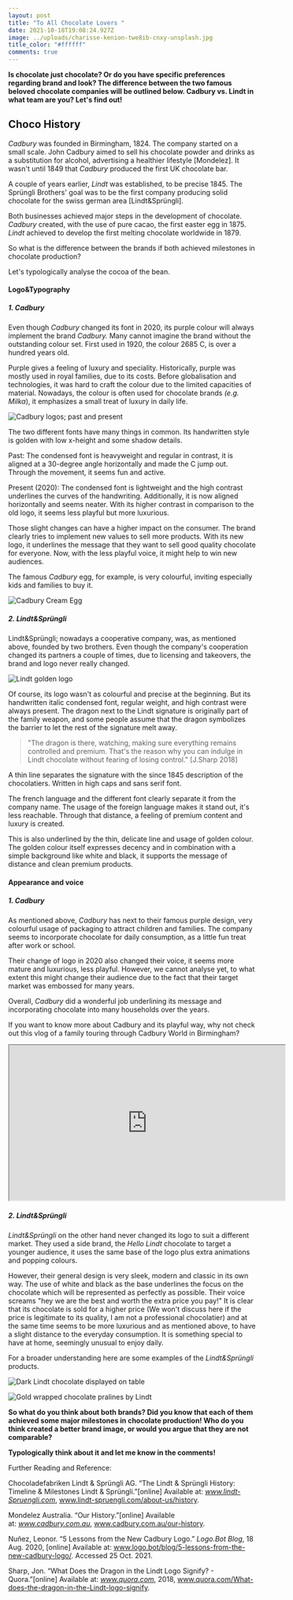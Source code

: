 ```yaml
---
layout: post
title: "To All Chocolate Lovers "
date: 2021-10-18T19:08:24.927Z
image: ../uploads/charisse-kenion-twe8ib-cnxy-unsplash.jpg
title_color: "#ffffff"
comments: true
---
```

**Is chocolate just chocolate? Or do you have specific preferences regarding brand and look? The difference between the two famous beloved chocolate companies will be outlined below. Cadbury vs. Lindt in what team are you? Let's find out!**

## Choco History

*Cadbury* was founded in Birmingham, 1824. The company started on a small scale. John Cadbury aimed to sell his chocolate powder and drinks as a substitution for alcohol, advertising a healthier lifestyle \[Mondelez]. It wasn't until 1849 that *Cadbury* produced the first UK chocolate bar. 

A couple of years earlier, *Lindt* was established, to be precise 1845. The Sprüngli Brothers' goal was to be the first company producing solid chocolate for the swiss german area \[Lindt&Sprüngli].

Both businesses achieved major steps in the development of chocolate. *Cadbury* created, with the use of pure cacao, the first easter egg in 1875. *Lindt* achieved to develop the first melting chocolate worldwide in 1879. 

So what is the difference between the brands if both achieved milestones in chocolate production? 

Let's typologically analyse the cocoa of the bean. 

#### Logo&Typography

##### 1. Cadbury

Even though *Cadbury* changed its font in 2020, its purple colour will always implement the brand *Cadbury.* Many cannot imagine the brand without the outstanding colour set. First used in 1920, the colour 2685 C, is over a hundred years old. 

Purple gives a feeling of luxury and speciality. Historically, purple was mostly used in royal families, due to its costs. Before globalisation and technologies, it was hard to craft the colour due to the limited capacities of material. Nowadays, the colour is often used for chocolate brands *(e.g. Milka*), it emphasizes a small treat of luxury in daily life. 

![Cadbury logos; past and present](../uploads/untitled-3-021.png.webp "Cadbury logos; past and present")

The two different fonts have many things in common. Its handwritten style is golden with low x-height and some shadow details. 

Past: The condensed font is heavyweight and regular in contrast, it is aligned at a 30-degree angle horizontally and made the C jump out. Through the movement, it seems fun and active. 

Present (2020): The condensed font is lightweight and the high contrast underlines the curves of the handwriting. Additionally, it is now aligned horizontally and seems neater. With its higher contrast in comparison to the old logo, it seems less playful but more luxurious. 

Those slight changes can have a higher impact on the consumer. The brand clearly tries to implement new values to sell more products. With its new logo, it underlines the message that they want to sell good quality chocolate for everyone. Now, with the less playful voice, it might help to win new audiences. 

The famous *Cadbury* egg, for example, is very colourful, inviting especially kids and families to buy it. 

![Cadbury Cream Egg](../uploads/meghan-rodgers-i8yp2omfn9w-unsplash.jpg "Cadbury Cream Egg;Photo by Meghan Rodgers on Unsplash")

##### 2. Lindt&Sprüngli

Lindt&Sprüngli; nowadays a cooperative company, was, as mentioned above, founded by two brothers. Even though the company's cooperation changed its partners a couple of times, due to licensing and takeovers, the brand and logo never really changed. 

![Lindt golden logo](../uploads/lindt_logo.png "Lindt golden logo; Photo by Lindt&Spruengli Ltd.")

Of course, its logo wasn't as colourful and precise at the beginning. But its handwritten italic condensed font, regular weight, and high contrast were always present.  The dragon next to the Lindt signature is originally part of the family weapon, and some people assume that the dragon symbolizes the barrier to let the rest of the signature melt away.

> "The dragon is there, watching, making sure everything remains controlled and premium. That's the reason why you can indulge in Lindt chocolate without fearing of losing control." \[J.Sharp 2018]

A thin line separates the signature with the since 1845 description of the chocolatiers. Written in high caps and sans serif font. 

The french language and the different font clearly separate it from the company name. The usage of the foreign language makes it stand out, it's less reachable. Through that distance, a feeling of premium content and luxury is created. 

This is also underlined by the thin, delicate line and usage of golden colour. The golden colour itself expresses decency and in combination with a simple background like white and black, it supports the message of distance and clean premium products.

#### Appearance and voice

##### 1. Cadbury

As mentioned above, *Cadbury* has next to their famous purple design, very colourful usage of packaging to attract children and families. The company seems to incorporate chocolate for daily consumption, as a little fun treat after work or school. 

Their change of logo in 2020 also changed their voice, it seems more mature and luxurious, less playful. However, we cannot analyse yet, to what extent this might change their audience due to the fact that their target market was embossed for many years. 

Overall, *Cadbury* did a wonderful job underlining its message and incorporating chocolate into many households over the years. 

If you want to know more about Cadbury and its playful way, why not check out this vlog of a family touring through Cadbury World in Birmingham? 

<div class="video-box"><iframe width="560" height="315" src="https://www.youtube.com/embed/7gJAYy-HbXc?rel=0" allow="accelerometer; autoplay; encrypted-media; gyroscope; picture-in-picture" allowfullscreen></iframe></div>

##### 2. Lindt&Sprüngli

*Lindt&Sprüngli* on the other hand never changed its logo to suit a different market. They used a side brand, the *Hello Lindt* chocolate to target a younger audience, it uses the same base of the logo plus extra animations and popping colours. 

However, their general design is very sleek, modern and classic in its own way. The use of white and black as the base underlines the focus on the chocolate which will be represented as perfectly as possible. Their voice screams "hey we are the best and worth the extra price you pay!" It is clear that its chocolate is sold for a higher price (We won't discuss here if the price is legitimate to its quality, I am not a professional chocolatier) and at the same time seems to be more luxurious and as mentioned above, to have a slight distance to the everyday consumption. It is something special to have at home, seemingly unusual to enjoy daily. 

For a broader understanding here are some examples of the *Lindt&Sprüngli* products. 

![Dark Lindt chocolate displayed on table](../uploads/moses-rukshan-a1gdbik3g6a-unsplash.jpg "Dark Lindt chocolate displayed on table; Photo by Moses Rukshan on Unsplash")

![Gold wrapped chocolate pralines by Lindt](../uploads/yves-scheuber-v9ced2puuy-unsplash.jpg "Gold wrapped chocolate pralines by Lindt; Photo by Yves Scheuber on Unsplash")

**So what do you think about both brands? Did you know that each of them achieved some major milestones in chocolate production! Who do you think created a better brand image, or would you argue that they are not comparable?** 

**Typologically think about it and let me know in the comments!**

Further Reading and Reference:

Chocoladefabriken Lindt & Sprüngli AG. “The Lindt & Sprüngli History: Timeline & Milestones Lindt & Sprüngli.”\[online] Available at: *www.lindt-Spruengli.com*, www.lindt-spruengli.com/about-us/history.

Mondelez Australia. “Our History.”\[online] Available at: *www.cadbury.com.au*, www.cadbury.com.au/our-history.

Nuñez, Leonor. “5 Lessons from the New Cadbury Logo.” *Logo.Bot Blog*, 18 Aug. 2020, \[online] Available at: www.logo.bot/blog/5-lessons-from-the-new-cadbury-logo/. Accessed 25 Oct. 2021.

Sharp, Jon. “What Does the Dragon in the Lindt Logo Signify? - Quora.”\[online] Available at: *www.quora.com*, 2018, www.quora.com/What-does-the-dragon-in-the-Lindt-logo-signify.

‌